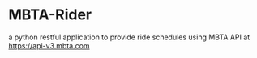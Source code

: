 # MBTA-Rider
a python restful application to provide ride schedules using MBTA API at https://api-v3.mbta.com
